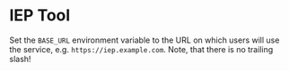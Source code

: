 # IEP Tool

Set the `BASE_URL` environment variable to the URL on which users will use the service, e.g. `https://iep.example.com`.
Note, that there is no trailing slash!
